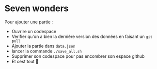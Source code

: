 # Seven wonders

Pour ajouter une partie :
- Ouvrire un codespace
- Verifier qu'on a bien la dernière version des données en faisant un `git pull`
- Ajouter la partie dans `data.json`
- lancer la commande `./save_all.sh`
- Supprimer son codespace pour pas encombrer son espace github
- Et cest tout 🎉